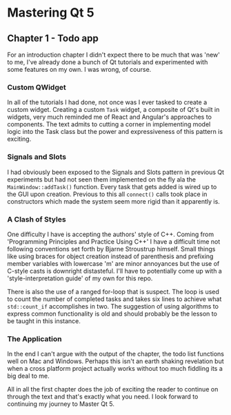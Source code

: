 # Mastering Qt 5

## Chapter 1 - Todo app

For an introduction chapter I didn't expect there to be much that was 'new' to me, I've already done a bunch of Qt tutorials and experimented with some features on my own. I was wrong, of course.

### Custom QWidget

In all of the tutorials I had done, not once was I ever tasked to create a custom widget. Creating a custom `Task` widget, a composite of Qt's built in widgets, very much reminded me of React and Angular's approaches to components. The text admits to cutting a corner in implementing model logic into the Task class but the power and expressiveness of this pattern is exciting.

### Signals and Slots

I had obviously been exposed to the Signals and Slots pattern in previous Qt experiments but had not seen them implemented on the fly ala the `MainWindow::addTask()` function. Every task that gets added is wired up to the GUI upon creation. Previous to this all `connect()` calls took place in constructors which made the system seem more rigid than it apparently is.

### A Clash of Styles

One difficulty I have is accepting the authors' style of C++. Coming from 'Programming Principles and Practice Using C++' I have a difficult time not following conventions set forth by Bjarne Stroustrup himself. Small things like using braces for object creation instead of parenthesis and prefixing member variables with lowercase 'm' are minor annoyances but the use of C-style casts is downright distasteful. I'll have to potentially come up with a 'style-interpretation guide' of my own for this repo.

There is also the use of a ranged for-loop that is suspect. The loop is used to count the number of completed tasks and takes six lines to achieve what `std::count_if` accomplishes in two. The suggestion of using algorithms to express common functionality is old and should probably be the lesson to be taught in this instance.

### The Application

In the end I can't argue with the output of the chapter, the todo list functions well on Mac and Windows. Perhaps this isn't an earth shaking revelation but when a cross platform project actually works without too much fiddling its a big deal to me.

All in all the first chapter does the job of exciting the reader to continue on through the text and that's exactly what you need. I look forward to continuing my journey to Master Qt 5.
